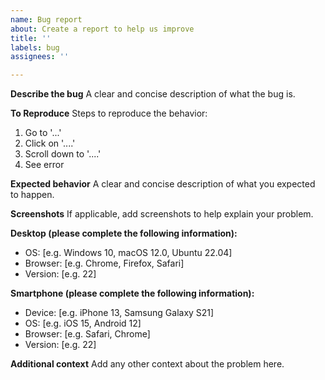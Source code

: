 ```yaml
---
name: Bug report
about: Create a report to help us improve
title: ''
labels: bug
assignees: ''

---
```


**Describe the bug**
A clear and concise description of what the bug is.

**To Reproduce**
Steps to reproduce the behavior:

1. Go to '...'
2. Click on '....'
3. Scroll down to '....'
4. See error

**Expected behavior**
A clear and concise description of what you expected to happen.

**Screenshots**
If applicable, add screenshots to help explain your problem.

**Desktop (please complete the following information):**

* OS: [e.g. Windows 10, macOS 12.0, Ubuntu 22.04]
* Browser: [e.g. Chrome, Firefox, Safari]
* Version: [e.g. 22]

**Smartphone (please complete the following information):**

* Device: [e.g. iPhone 13, Samsung Galaxy S21]
* OS: [e.g. iOS 15, Android 12]
* Browser: [e.g. Safari, Chrome]
* Version: [e.g. 22]

**Additional context**
Add any other context about the problem here.
